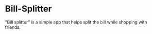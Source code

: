# Bill-Splitter
"Bill splitter" is a simple app that helps split the bill while shopping with friends.
